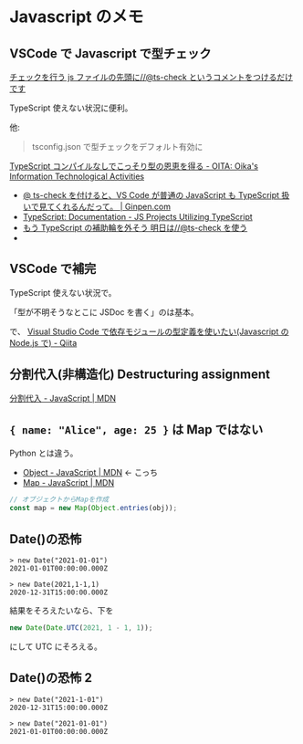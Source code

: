 # Javascript のメモ

## VSCode で Javascript で型チェック

[チェックを行う js ファイルの先頭に//@ts\-check というコメントをつけるだけです](https://qiita.com/dbgso/items/137237a0d14503bc3daa)

TypeScript 使えない状況に便利。

他:

> tsconfig.json で型チェックをデフォルト有効に

[TypeScript コンパイルなしでこっそり型の恩恵を得る \- OITA: Oika's Information Technological Activities](https://oita.oika.me/2018/12/23/typescript-jsdoc/)

- [@ ts\-check を付けると、VS Code が普通の JavaScript も TypeScript 扱いで見てくれるんだって。 \| Ginpen\.com](https://ginpen.com/2018/08/17/vs-code-reads-js-as-ts/)
- [TypeScript: Documentation \- JS Projects Utilizing TypeScript](https://www.typescriptlang.org/docs/handbook/intro-to-js-ts.html)
- [もう TypeScript の補助輪を外そう 明日は//@ts\-check を使う](https://zenn.dev/asama/articles/0c66573e488b22)
-

## VSCode で補完

TypeScript 使えない状況で。

「型が不明そうなとこに JSDoc を書く」のは基本。

で、
[Visual Studio Code で依存モジュールの型定義を使いたい(Javascript の Node.js で) - Qiita](https://qiita.com/dbgso/items/2ad42139635e45ac150d)

## 分割代入(非構造化) Destructuring assignment

[分割代入 - JavaScript | MDN](https://developer.mozilla.org/ja/docs/Web/JavaScript/Reference/Operators/Destructuring_assignment)

## `{ name: "Alice", age: 25 }` は Map ではない

Python とは違う。

- [Object - JavaScript | MDN](https://developer.mozilla.org/ja/docs/Web/JavaScript/Reference/Global_Objects/Object) ← こっち
- [Map - JavaScript | MDN](https://developer.mozilla.org/ja/docs/Web/JavaScript/Reference/Global_Objects/Map)

```javascript
// オブジェクトからMapを作成
const map = new Map(Object.entries(obj));
```

## Date()の恐怖

```console
> new Date("2021-01-01")
2021-01-01T00:00:00.000Z

> new Date(2021,1-1,1)
2020-12-31T15:00:00.000Z
```

結果をそろえたいなら、下を

```javascript
new Date(Date.UTC(2021, 1 - 1, 1));
```

にして UTC にそろえる。

## Date()の恐怖 2

```console
> new Date("2021-1-01")
2020-12-31T15:00:00.000Z

> new Date("2021-01-01")
2021-01-01T00:00:00.000Z
```

